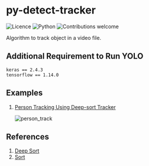 # py-detect-tracker

![Licence](https://img.shields.io/github/license/fuzailpalnak/py-detect-track)
![Python](https://img.shields.io/badge/python-v3.6+-blue.svg)
![Contributions welcome](https://img.shields.io/badge/contributions-welcome-orange.svg)

Algorithm to track object in a video file.

## Additional Requirement to Run YOLO

    keras == 2.4.3
    tensorflow == 1.14.0

## Examples 

1. [Person Tracking Using Deep-sort Tracker](https://github.com/fuzailpalnak/py-detect-track/blob/main/examples/deepsort_person_tracker.py)

    ![person_track](https://user-images.githubusercontent.com/24665570/100312683-f7b1d400-2fd8-11eb-9327-8cafccba2e25.gif)

## References

1. [Deep Sort](https://github.com/nwojke/deep_sort/tree/280b8bdb255f223813ff4a8679f3e1321b08cdfc)
2. [Sort](https://github.com/abewley/sort)